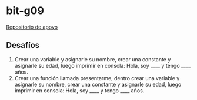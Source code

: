 # bit-g09

[Repositorio de apoyo](https://github.com/javierandres-dev/bit-g09)

## Desafíos
1. Crear una variable y asignarle su nombre, crear una constante y asignarle su
edad, luego imprimir en consola: Hola, soy ____ y tengo ____ años.
2. Crear una función llamada presentarme, dentro crear una variable y asignarle
su nombre, crear una constante y asignarle su edad, luego imprimir en consola:
Hola, soy ____ y tengo ____ años.
